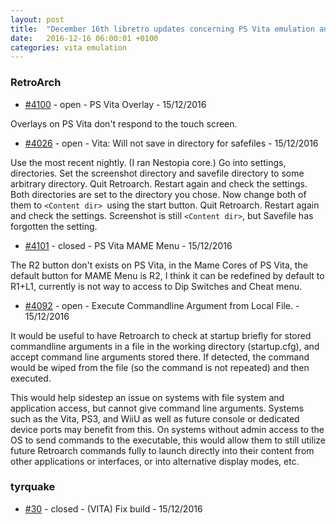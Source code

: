 ```yaml
---
layout: post
title:  "December 16th libretro updates concerning PS Vita emulation and emulators"
date:   2016-12-16 06:00:01 +0100
categories: vita emulation
---
```


### RetroArch
- [#4100](https://github.com/libretro/RetroArch/issues/4100) - open - PS Vita Overlay - 15/12/2016

Overlays on PS Vita don't respond to the touch screen.

- [#4026](https://github.com/libretro/RetroArch/issues/4026) - open - Vita: Will not save <Content dir> in directory for safefiles - 15/12/2016

Use the most recent nightly.  (I ran Nestopia core.)  Go into settings, directories.  Set the screenshot directory and savefile directory to some arbitrary directory.  Quit Retroarch.  Restart again and check the settings.  Both directories are set to the directory you chose.  Now change both of them to `<Content dir> `using the start button.  Quit Retroarch.  Restart again and check the settings.  Screenshot is still `<Content dir>`, but Savefile has forgotten the setting.

- [#4101](https://github.com/libretro/RetroArch/issues/4101) - closed - PS Vita MAME Menu - 15/12/2016

The R2 button don't exists on PS Vita, in the Mame Cores of PS Vita, the default button for MAME Menu is R2, I think it can be redefined by default to R1+L1, currently is not way to access to Dip Switches and Cheat menu.

- [#4092](https://github.com/libretro/RetroArch/issues/4092) - open - Execute Commandline Argument from Local File. - 15/12/2016

It would be useful to have Retroarch to check at startup briefly for stored commandline arguments in a file in the working directory (startup.cfg), and accept command line arguments stored there.  If detected, the command would be wiped from the file (so the command is not repeated) and then executed.

This would help sidestep an issue on systems with file system and application access, but cannot give command line arguments. Systems such as the Vita, PS3, and WiiU as well as future console or dedicated device ports may benefit from this. On systems without admin access to the OS to send commands to the executable, this would allow them to still utilize future Retroarch commands fully to launch directly into their content from other applications or interfaces, or into alternative display modes, etc.

### tyrquake
- [#30](https://github.com/libretro/tyrquake/pull/30) - closed - (VITA) Fix build - 15/12/2016

